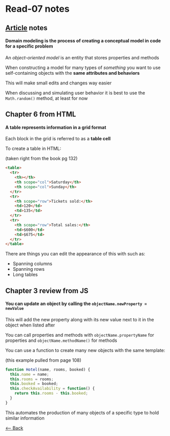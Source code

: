 # Read-07 notes

## [Article](https://github.com/codefellows/domain_modeling#domain-modeling) notes

#### Domain modeling is the process of creating a conceptual model in code for a specific problem

An *object-oriented model* is an entity that stores properties and methods

When constructing a model for many types of *something* you want to use self-containing objects with the **same attributes and behaviors**

This will make small edits and changes way easier

When discussing and simulating user behavior it is best to use the `Math.random()` method, at least for now

## Chapter 6 from HTML

#### A table represents information in a grid format

Each block in the grid is referred to as a **table cell**

To create a table in HTML: 

(taken right from the book pg 132)

``` html
<table>
  <tr>
    <th></th>
    <th scope="col">Saturday</th>
    <th scope="col">Sunday</th>
  </tr>
  <tr>
    <th scope="row">Tickets sold:</th>
    <td>120</td>
    <td>135</td>
  </tr>
  <tr>
    <th scope="row">Total sales:</th>
    <td>$600</td>
    <td>$675</td>
  </tr>
</table>
```

There are things you can edit the appearance of this with such as:
- Spanning columns
- Spanning rows
- Long tables

## Chapter 3 review from JS

#### You can update an object by calling the `objectName.newProperty = newValue`

This will add the new property along with its new value next to it in the object when listed after

You can call properties and methods with `objectName.propertyName` for properties and `objectName.methodName()` for methods

You can use a function to create many new objects with the same template:

(this example pulled from page 108)

```javaScript
function Hotel(name, rooms, booked) {
  this.name = name;
  this.rooms = rooms;
  this.booked = booked;
  this.checkAvailability = function() {
    return this.rooms - this.booked;
  }
}
```

This automates the production of many objects of a specific type to hold similar information

[<-- Back](ToC.md)